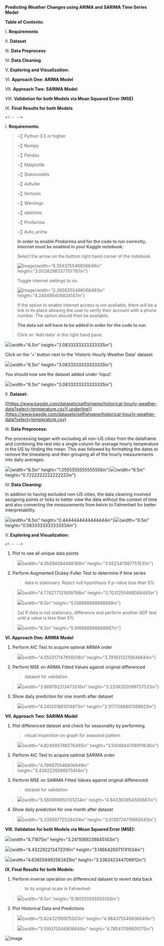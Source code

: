 **Predicting Weather Changes using ARIMA and SARIMA Time Series Model**

**Table of Contents:**

I.  **Requirements**

II. **Dataset**

III. **Data Preprocess**

IV. **Data Cleaning**

V.  **Exploring and Visualization:**

VI. **Approach One: ARIMA Model**

VII. **Approach Two: SARIMA Model**

VIII. **Validation for both Models via Mean Squared Error (MSE)**

IX. **Final Results for both Models**

```{=html}
<!-- -->
```
I.  **Requirements:**

> ¬∑ Python 3.5 or higher
>
> ¬∑ Numpy
>
> ¬∑ Pandas
>
> ¬∑ Matplotlib
>
> ¬∑ Statsmodels
>
> ¬∑ Adfuller
>
> ¬∑ Itertools
>
> ¬∑ Warnings
>
> ¬∑ datetime
>
> ¬∑ Pmdarima
>
> ¬∑ Auto_arima
>
> **In order to enable Pmdarima and for the code to run correctly,
> internet must be enabled in your Kaggle notebook:**
>
> Select the arrow on the bottom right hand corner of the notebook.
>
> ![Image](readme/media/image24.png){width="6.359375546806649in"
> height="3.0038298337707787in"}
>
> Toggle internet settings to on.
>
> ![Image](readme/media/image19.png){width="2.2656255468066493in"
> height="4.245495406824147in"}
>
> If the option to enable internet access is not available, there will
> be a link in its place allowing the user to verify their account with
> a phone number. The option should then be available.
>
> **The data set will have to be added in order for the code to run.**
>
> Click on 'Add data' in the right hand pane.

![](readme/media/image23.png){width="6.5in"
height="3.0833333333333335in"}

Click on the '+' button next to the 'Historic Hourly Weather Data'
dataset.

![](readme/media/image26.png){width="6.5in"
height="3.0833333333333335in"}

You should now see the dataset added under 'Input'.

![](readme/media/image25.png){width="6.5in"
height="3.0833333333333335in"}

II. **Dataset:**

[[https://www.kaggle.com/datasets/selfishgene/historical-hourly-weather-data?select=temperature.csv]{.underline}](https://www.kaggle.com/datasets/selfishgene/historical-hourly-weather-data?select=temperature.csv)

III. **Data Preprocess:**

Pre-processing began with excluding all non-US cities from the dataframe
and combining the rest into a single column for average hourly
temperature in the US by finding the mean. This was followed by
formatting the dates to remove the timestamp and then grouping all of
the hourly measurements into daily averages.

![](readme/media/image10.png){width="6.5in"
height="1.0555555555555556in"}![](readme/media/image1.png){width="6.5in"
height="0.7222222222222222in"}

IV. **Data Cleaning:**

In addition to having excluded non-US cities, the data cleaning involved
assigning points or ticks to better view the data without the context of
time and also converting the measurements from kelvin to Fahrenheit for
better interpretability.

![](readme/media/image16.png){width="6.5in"
height="0.4444444444444444in"}![](readme/media/image5.png){width="6.5in"
height="0.5833333333333334in"}

V.  **Exploring and Visualization:**

```{=html}
<!-- -->
```
1)  Plot to see all unique data points

> ![](readme/media/image8.png){width="4.35494094488189in"
> height="3.552347987751531in"}

2)  Perform Augmented Dickey-Fuller Test to determine if time series
    > data is stationary. Reject null hypothesis if p-value less than 5%

> ![](readme/media/image15.png){width="4.774277121609798in"
> height="3.7031255468066493in"}
>
> ![](readme/media/image6.png){width="6.5in"
> height="5.138888888888889in"}
>
> 2a) If data is not stationary, difference and perform another ADF test
> until p value is less than 5%
>
> ![](readme/media/image22.png){width="6.5in"
> height="5.916666666666667in"}

**VI. Approach One: ARIMA Model**

1)  Perform AIC Test to acquire optimal ARIMA order

> ![](readme/media/image4.png){width="4.550317147856518in"
> height="3.7919313210848644in"}

2)  Perform MSE on ARIMA Fitted Values against original differenced
    > dataset for validation

> ![](readme/media/image11.png){width="3.869792213473316in"
> height="3.2208202099737533in"}

3)  Show daily prediction for one month after dataset

> ![](readme/media/image17.png){width="4.241201881014873in"
> height="2.3177088801399823in"}

**VII. Approach Two: SARIMA Model**

1)  Plot differenced dataset and check for seasonality by performing
    > visual inspection on graph for seasonal pattern

> ![](readme/media/image13.png){width="4.824693788276465in"
> height="3.1004844706911636in"}

2)  Perform AIC Test to acquire optimal SARIMA order

> ![](readme/media/image12.png){width="4.796875546806649in"
> height="3.4362226596675414in"}

3)  Perform MSE on SARIMA Fitted Values against original differenced
    > dataset for validation

> ![](readme/media/image14.png){width="5.560898950131234in"
> height="4.843363954505687in"}

4)  Show daily prediction for one month after dataset

> ![](readme/media/image3.png){width="5.33569772528434in"
> height="3.0139774715660543in"}

**VIII. Validation for both Models via Mean Squared Error (MSE):**

![](readme/media/image21.png){width="4.71875in"
height="3.2411089238845143in"}

![](readme/media/image9.png){width="4.432292213473316in"
height="3.1466426071741034in"}

![](readme/media/image7.png){width="4.636559492563429in"
height="3.336242344706912in"}

**IX. Final Results for both Models:**

1)  Perform inverse operation on differenced dataset to revert data back
    > to its original scale in Fahrenheit

> ![](readme/media/image18.png){width="6.5in"
> height="8.180555555555555in"}

2)  Plot Historical Data and Predictions

> ![](readme/media/image20.png){width="5.62432195975503in"
> height="4.984375546806649in"}
>
> ![](readme/media/image2.png){width="5.109375546806649in"
> height="4.785411198600175in"}

![image](https://github.com/rickrekkem/WeatherForecasters/assets/109248041/71b06290-680c-4aca-996b-ea9efb8a5132)
